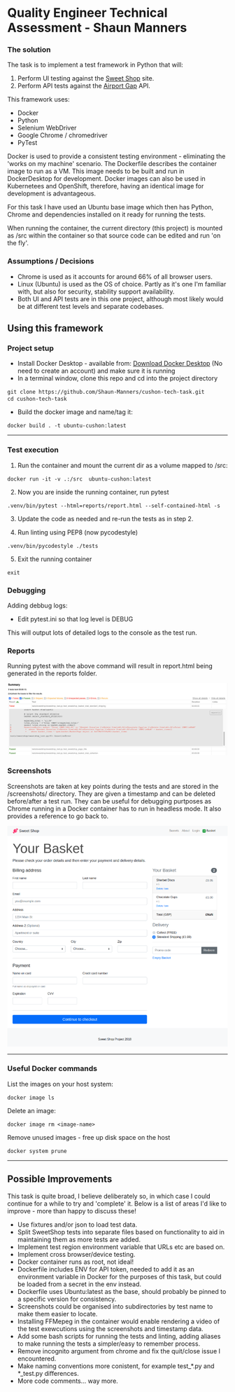 # Quality Engineer Technical Assessment - Shaun Manners

### The solution

The task is to implement a test framework in Python that will:

1. Perform UI testing against the [Sweet Shop][1] site.
2. Perform API tests against the [Airport Gap][2] API.

This framework uses:
- Docker
- Python
- Selenium WebDriver
- Google Chrome / chromedriver
- PyTest

Docker is used to provide a consistent testing environment - eliminating the 'works on my machine' scenario. The Dockerfile describes the container image to run as a VM. This image needs to be built and run in DockerDesktop for development. Docker images can also be used in Kubernetees and OpenShift, therefore, having an identical image for development is advantageous.

For this task I have used an Ubuntu base image which then has Python, Chrome and dependencies installed on it ready for running the tests. 

When running the container, the current directory (this project) is mounted as /src within the container so that source code can be edited and run 'on the fly'.

### Assumptions / Decisions

- Chrome is used as it accounts for around 66% of all browser users.
- Linux (Ubuntu) is used as the OS of choice. Partly as it's one I'm familiar with, but also for security, stability support availability.
- Both UI and API tests are in this one project, although most likely would be at different test levels and separate codebases.

## Using this framework

### Project setup

- Install Docker Desktop - available from: [Download Docker Desktop][0] (No need to create an account) and make sure it is running
- In a terminal window, clone this repo and cd into the project directory
  
```shell
git clone https://github.com/Shaun-Manners/cushon-tech-task.git
cd cushon-tech-task
```

- Build the docker image and name/tag it:

```shell
docker build . -t ubuntu-cushon:latest
```

---

### Test execution

1. Run the container and mount the current dir as a volume mapped to /src:

```shell
docker run -it -v .:/src  ubuntu-cushon:latest
```

2. Now you are inside the running container, run pytest

```shell
.venv/bin/pytest --html=reports/report.html --self-contained-html -s
```

3. Update the code as needed and re-run the tests as in step 2.

4. Run linting using PEP8 (now pycodestyle)

```shell
.venv/bin/pycodestyle ./tests
```

5. Exit the running container

```shell
exit
```
### Debugging

Adding debbug logs:

- Edit pytest.ini so that log level is DEBUG

This will output lots of detailed logs to the console as the test run.

### Reports

Running pytest with the above command will result in report.html being generated in the reports folder.

![Test Report](./images/test_report.png)

### Screenshots

Screenshots are taken at key points during the tests and are stored in the /screenshots/ directory. They are given a timestamp and can be deleted before/after a test run. They can be useful for debugging purtposes as Chrome running in a Docker container has to run in headless mode. It also provides a reference to go back to.

![Screenshot of basket](./images/basket_screenshot.png)

---

### Useful Docker commands

List the images on your host system:

```shell
docker image ls
```

Delete an image:

```shell
docker image rm <image-name>
```

Remove unused images - free up disk space on the host

```shell
docker system prune
```

---

## Possible Improvements

This task is quite broad, I believe deliberately so, in which case I could continue for a while to try and 'complete' it. Below is a list of areas I'd like to improve - more than happy to discuss these!

- Use fixtures and/or json to load test data.
- Split SweetShop tests into separate files based on functionality to aid in maintaining them as more tests are added.
- Implement test region environment variable that URLs etc are based on.
- Implement cross browser/device testing.
- Docker container runs as root, not ideal!
- Dockerfile includes ENV for API token, needed to add it as an environment variable in Docker for the purposes of this task, but could be loaded from a secret in the env instead.
- Dockerfile uses Ubuntu:latest as the base, should probably be pinned to a specific version for consistency.
- Screenshots could be organised into subdirectories by test name to make them easier to locate.
- Installing FFMepeg in the container would enable rendering a video of the test exewcutions using the screenshots and timestamp data.
- Add some bash scripts for running the tests and linting, adding aliases to make running the tests a simpler/easy to remember process.
- Remove incognito argument from chrome and fix the quit/close issue I encountered.
- Make naming conventions more conistent, for example test_*.py and *_test.py differences.
- More code comments... way more.

[0]: https://www.docker.com/products/docker-desktop/#:~:text=Download%20Docker%20Desktop
[1]: https://sweetshop.netlify.app/
[2]: https://airportgap.com/